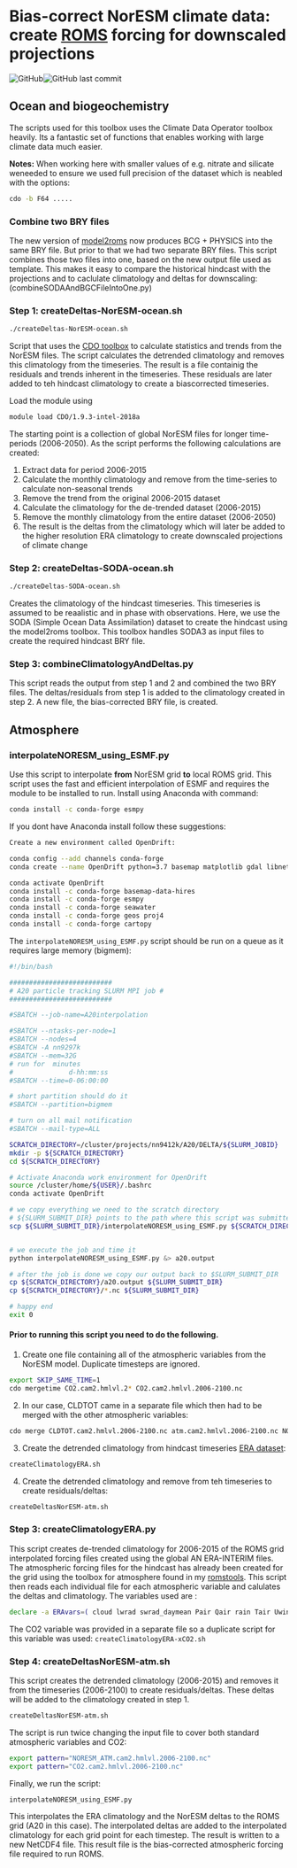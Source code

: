 # Bias-correct NorESM climate data: create [ROMS](https://www.myroms.org/) forcing for downscaled projections

<img alt="GitHub" src="https://img.shields.io/github/license/trondkr/downscaleA20.svg"><img alt="GitHub last commit" src="https://img.shields.io/github/last-commit/trondkr/downscaleA20.svg">
## Ocean and biogeochemistry
The scripts used for this toolbox uses the Climate Data Operator toolbox heavily. Its a fantastic set of functions that enables working with large climate data much easier.

<b>Notes:</b>
When working here with smaller values of e.g. nitrate and silicate weneeded to ensure we used full precision of the dataset which is neabled with the options:
```bash 
cdo -b F64 .....
```

### Combine two BRY files
The new version of [model2roms](https://github.com/trondkr/model2roms) now produces BCG + PHYSICS into the same BRY file. But prior to that we had two separate BRY files. This script combines those two files into one, based on the new output file used as template. This makes it easy to compare the historical hindcast with the projections and to caclulate climatology and deltas for downscaling: (combineSODAAndBGCFileIntoOne.py)

### Step 1: createDeltas-NorESM-ocean.sh
```bash 
./createDeltas-NorESM-ocean.sh
```
Script that uses the [CDO toolbox](https://code.mpimet.mpg.de/projects/cdo/) to calculate statistics and trends from the NorESM files. The script calculates the detrended climatology and removes this climatology from the timeseries. The result is a file containig the residuals and trends inherent in the timeseries. These residuals are later added to teh hindcast climatology to create a biascorrected timeseries.

Load the module using 
```bash 
module load CDO/1.9.3-intel-2018a
```

The starting point is a collection of global NorESM files for longer time-periods (2006-2050). As the script performs the following calculations are created:
1. Extract data for period 2006-2015
2. Calculate the monthly climatology and remove from the time-series to calculate non-seasonal trends
3. Remove the trend from the original 2006-2015 dataset
4. Calculate the climatology for the de-trended dataset (2006-2015)
5. Remove the monthly climatology from the entire dataset (2006-2050)
6. The result is the deltas from the climatology which will later be added to the higher resolution ERA climatology to create downscaled projections of climate change

### Step 2: createDeltas-SODA-ocean.sh
```bash 
./createDeltas-SODA-ocean.sh
```
Creates the climatology of the hindcast timeseries. This timeseries is assumed to be reaalistic and in phase with observations. Here, we use the SODA (Simple Ocean Data Assimilation) dataset to create the hindcast using the model2roms toolbox. This toolbox handles SODA3 as input files to create the required hindcast BRY file.

### Step 3: combineClimatologyAndDeltas.py
This script reads the output from step 1 and 2 and combined the two BRY files. The deltas/residuals from step 1 is added to the climatology created in step 2. A new file, the bias-corrected BRY file, is created.

## Atmosphere
### interpolateNORESM_using_ESMF.py
Use this script to interpolate **from** NorESM grid **to** local ROMS grid. This script uses the fast and efficient interpolation of ESMF and requires the module to be installed to run. Install using Anaconda with command: 
```bash
conda install -c conda-forge esmpy
```

If you dont have Anaconda install follow these suggestions:

```bash
Create a new environment called OpenDrift:

conda config --add channels conda-forge
conda create --name OpenDrift python=3.7 basemap matplotlib gdal libnetcdf netCDF4 numpy scipy seaborn xarray

conda activate OpenDrift
conda install -c conda-forge basemap-data-hires
conda install -c conda-forge esmpy
conda install -c conda-forge seawater
conda install -c conda-forge geos proj4
conda install -c conda-forge cartopy
```

The `interpolateNORESM_using_ESMF.py` script should be run on a queue as it requires large memory (bigmem):

```bash
#!/bin/bash

##########################
# A20 particle tracking SLURM MPI job #
##########################

#SBATCH --job-name=A20interpolation

#SBATCH --ntasks-per-node=1
#SBATCH --nodes=4
#SBATCH -A nn9297k
#SBATCH --mem=32G
# run for  minutes
#              d-hh:mm:ss
#SBATCH --time=0-06:00:00

# short partition should do it
#SBATCH --partition=bigmem

# turn on all mail notification
#SBATCH --mail-type=ALL

SCRATCH_DIRECTORY=/cluster/projects/nn9412k/A20/DELTA/${SLURM_JOBID}
mkdir -p ${SCRATCH_DIRECTORY}
cd ${SCRATCH_DIRECTORY}

# Activate Anaconda work environment for OpenDrift
source /cluster/home/${USER}/.bashrc
conda activate OpenDrift

# we copy everything we need to the scratch directory
# ${SLURM_SUBMIT_DIR} points to the path where this script was submitted from
scp ${SLURM_SUBMIT_DIR}/interpolateNORESM_using_ESMF.py ${SCRATCH_DIRECTORY}


# we execute the job and time it
python interpolateNORESM_using_ESMF.py &> a20.output

# after the job is done we copy our output back to $SLURM_SUBMIT_DIR
cp ${SCRATCH_DIRECTORY}/a20.output ${SLURM_SUBMIT_DIR}
cp ${SCRATCH_DIRECTORY}/*.nc ${SLURM_SUBMIT_DIR}

# happy end
exit 0
```

#### Prior to running this script you need to do the following.

 1. Create one file containing all of the atmospheric variables from the NorESM model. Duplicate timesteps are ignored.
  ```bash 
export SKIP_SAME_TIME=1
cdo mergetime CO2.cam2.hmlvl.2* CO2.cam2.hmlvl.2006-2100.nc
 ```
 2. In our case, CLDTOT came in a separate file which then had to be merged with the other atmospheric variables:
 ```bash
 cdo merge CLDTOT.cam2.hmlvl.2006-2100.nc atm.cam2.hmlvl.2006-2100.nc NORESM_ATM.cam2.hmlvl.2006-2100.nc
 ```
 
 3. Create the detrended climatology from hindcast timeseries [ERA dataset](https://www.ecmwf.int/en/forecasts/datasets/reanalysis-datasets/era-interim):
 
 ```bash 
 createClimatologyERA.sh
 ```
 
 4. Create the detrended climatology and remove from teh timeseries to create residuals/deltas:
 ```bash 
 createDeltasNorESM-atm.sh
 ```
    
### Step 3: createClimatologyERA.py
This script creates de-trended climatology for 2006-2015 of the ROMS grid interpolated forcing files created using the global AN ERA-INTERIM files. The atmospheric forcing files for the hindcast has already been created for the grid using the toolbox for atmosphere found in my [romstools](https://github.com/trondkr/romstools/tree/master/create_atmos_ROMS). This script then reads each individual file for each atmospheric variable and calulates the deltas and climatology. The variables used are :
```bash
declare -a ERAvars=( cloud lwrad swrad_daymean Pair Qair rain Tair Uwind Vwind )
```

The CO2 variable was provided in a separate file so a duplicate script for this variable was used:  ```createClimatologyERA-xCO2.sh```

### Step 4: createDeltasNorESM-atm.sh
This script creates the detrended climatology (2006-2015) and removes it from the timeseries (2006-2100) to create residuals/deltas. These deltas will be added to the climatology created in step 1.  
 ```bash 
 createDeltasNorESM-atm.sh
 ```
The script is run twice changing the input file to  cover both standard atmospheric variables and CO2:
```bash 
export pattern="NORESM_ATM.cam2.hmlvl.2006-2100.nc"
export pattern="CO2.cam2.hmlvl.2006-2100.nc"
``` 
 
Finally, we run the script: 
```bash
interpolateNORESM_using_ESMF.py
```
This interpolates the ERA climatology and the NorESM deltas to the ROMS grid (A20 in this case). The interpolated deltas are added to the interpolated climatology for each grid point for each timestep. The result is written to a new NetCDF4 file. This result file is the bias-corrected atmospheric forcing file required to run ROMS.
